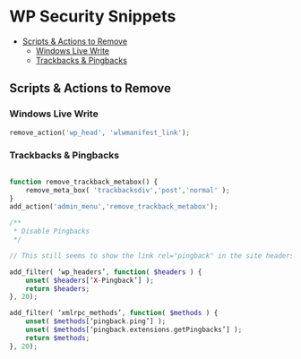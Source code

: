 # WP Security Snippets

<!-- MarkdownTOC -->

* [Scripts & Actions to Remove](#scripts--actions-to-remove)
	* [Windows Live Write](#windows-live-write)
	* [Trackbacks & Pingbacks](#trackbacks--pingbacks)

<!-- /MarkdownTOC -->

<a id="scripts--actions-to-remove"></a>
## Scripts & Actions to Remove

<a id="windows-live-write"></a>
### Windows Live Write
```php
remove_action('wp_head', 'wlwmanifest_link');
```

<a id="trackbacks--pingbacks"></a>
### Trackbacks & Pingbacks
```php

function remove_trackback_metabox() {
	remove_meta_box( 'trackbacksdiv','post','normal' );
}
add_action('admin_menu','remove_trackback_metabox');

/**
 * Disable Pingbacks
 */

// This still seems to show the link rel="pingback" in the site headers tho - idk if this is a Genesis thing or something else??

add_filter( ‘wp_headers’, function( $headers ) {
	unset( $headers[‘X-Pingback’] );
	return $headers;
}, 20);

add_filter( ‘xmlrpc_methods’, function( $methods ) {
	unset( $methods[‘pingback.ping’] );
	unset( $methods[‘pingback.extensions.getPingbacks’] );
	return $methods;
}, 20);
```
